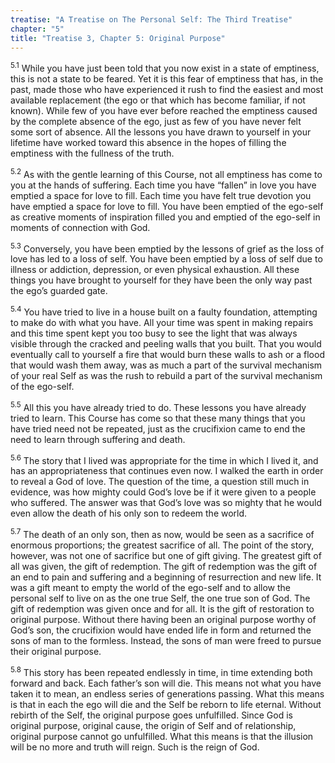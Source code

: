 ```yaml
---
treatise: "A Treatise on The Personal Self: The Third Treatise"
chapter: "5"
title: "Treatise 3, Chapter 5: Original Purpose"
---
```


<sup>5.1</sup> While you have just been told that you now exist in a
state of emptiness, this is not a state to be feared. Yet it is this
fear of emptiness that has, in the past, made those who have experienced
it rush to find the easiest and most available replacement (the ego or
that which has become familiar, if not known). While few of you have
ever before reached the emptiness caused by the complete absence of the
ego, just as few of you have never felt some sort of absence. All the
lessons you have drawn to yourself in your lifetime have worked toward
this absence in the hopes of filling the emptiness with the fullness of
the truth. 

<sup>5.2</sup> As with the gentle learning of this Course, not all
emptiness has come to you at the hands of suffering. Each time you have
“fallen” in love you have emptied a space for love to fill. Each time
you have felt true devotion you have emptied a space for love to fill.
You have been emptied of the ego-self as creative moments of inspiration
filled you and emptied of the ego-self in moments of connection with
God.

<sup>5.3</sup> Conversely, you have been emptied by the lessons of grief
as the loss of love has led to a loss of self. You have been emptied by
a loss of self due to illness or addiction, depression, or even physical
exhaustion. All these things you have brought to yourself for they have
been the only way past the ego’s guarded gate. 

<sup>5.4</sup> You have tried to live in a house built on a faulty
foundation, attempting to make do with what you have. All your time was
spent in making repairs and this time spent kept you too busy to see the
light that was always visible through the cracked and peeling walls that
you built. That you would eventually call to yourself a fire that would
burn these walls to ash or a flood that would wash them away, was as
much a part of the survival mechanism of your real Self as was the rush
to rebuild a part of the survival mechanism of the ego-self. 

<sup>5.5</sup> All this you have already tried to do.  These lessons you
have already tried to learn. This Course has come so that these many
things that you have tried need not be repeated, just as the crucifixion
came to end the need to learn through suffering and death. 

<sup>5.6</sup> The story that I lived was appropriate for the time in
which I lived it, and has an appropriateness that continues even now. I
walked the earth in order to reveal a God of love. The question of the
time, a question still much in evidence, was how mighty could God’s love
be if it were given to a people who suffered. The answer was that God’s
love was so mighty that he would even allow the death of his only son to
redeem the world. 

<sup>5.7</sup> The death of an only son, then as now, would be seen as a
sacrifice of enormous proportions; the greatest sacrifice of all. The
point of the story, however, was not one of sacrifice but one of gift
giving. The greatest gift of all was given, the gift of redemption. The
gift of redemption was the gift of an end to pain and suffering and a
beginning of resurrection and new life. It was a gift meant to empty the
world of the ego-self and to allow the personal self to live on as the
one true Self, the one true son of God. The gift of redemption was given
once and for all. It is the gift of restoration to original purpose.
Without there having been an original purpose worthy of God’s son, the
crucifixion would have ended life in form and returned the sons of man
to the formless. Instead, the sons of man were freed to pursue their
original purpose. 

<sup>5.8</sup> This story has been repeated endlessly in time, in time
extending both forward and back. Each father’s son will die. This means
not what you have taken it to mean, an endless series of generations
passing.  What this means is that in each the ego will die and the Self
be reborn to life eternal. Without rebirth of the Self, the original
purpose goes unfulfilled. Since God is original purpose, original cause,
the origin of Self and of relationship, original purpose cannot go
unfulfilled.  What this means is that the illusion will be no more and
truth will reign. Such is the reign of God.

